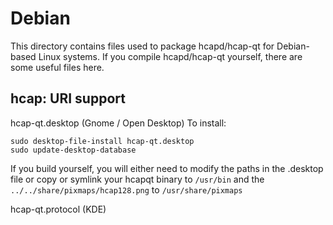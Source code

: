 
Debian
====================
This directory contains files used to package hcapd/hcap-qt
for Debian-based Linux systems. If you compile hcapd/hcap-qt yourself, there are some useful files here.

## hcap: URI support ##


hcap-qt.desktop  (Gnome / Open Desktop)
To install:

	sudo desktop-file-install hcap-qt.desktop
	sudo update-desktop-database

If you build yourself, you will either need to modify the paths in
the .desktop file or copy or symlink your hcapqt binary to `/usr/bin`
and the `../../share/pixmaps/hcap128.png` to `/usr/share/pixmaps`

hcap-qt.protocol (KDE)

